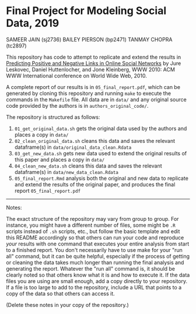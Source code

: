# Final Project for Modeling Social Data, 2019

SAMEER JAIN (sj2736) 
BAILEY PIERSON (bp2471) 
TANMAY CHOPRA (tc2897)

This repository has code to attempt to replicate and extend the results in [Predicting Positive and Negative Links in Online Social Networks](www.arxiv.org/abs/1003.2429) by Jure Leskovec, Daniel Huttenlocher, and Jone Kleinberg, WWW 2010: ACM WWW International conference on World Wide Web, 2010.

A complete report of our results is in `05_final_report.pdf`, which can be generated by cloning this repository and running `make` to execute the commands in the `Makefile` file. All data are in `data/` and any original source code provided by the authors is in `authors_original_code/`.

The repository is structured as follows:

1. `01_get_original_data.sh` gets the original data used by the authors and places a copy in `data/`
2. `02_clean_original_data.sh` cleans this data and saves the relevant dataframe(s) in `data/original_data_clean.Rdata`
3. `03_get_new_data.sh` gets new data used to extend the original results of this paper and places a copy in `data/`
4. `04_clean_new_data.sh` cleans this data and saves the relevant dataframe(s) in `data/new_data_clean.Rdata`
5. `05_final_report.Rmd` analysis both the original and new data to replicate and extend the results of the original paper, and produces the final report `05_final_report.pdf`

----

Notes:

The exact structure of the repository may vary from group to group. For instance, you might have a different number of files, some might be `.R` scripts instead of `.sh` scripts, etc., but follow the basic template and edit this README accordingly so that others can run your code and reproduce _your_ results with one command that executes your entire analysis from start to a finished report. You don't necessarily have to use make for your "run all" command, but it can be quite helpful, especially if the process of getting or cleaning the data takes much longer than running the final analysis and generating the report. Whatever the "run all" command is, it should be clearly noted so that others know what it is and how to execute it. If the data files you are using are small enough, add a copy directly to your repository. If a file is too large to add to the repository, include a URL that points to a copy of the data so that others can access it. 

(Delete these notes in your copy of the repository.)
